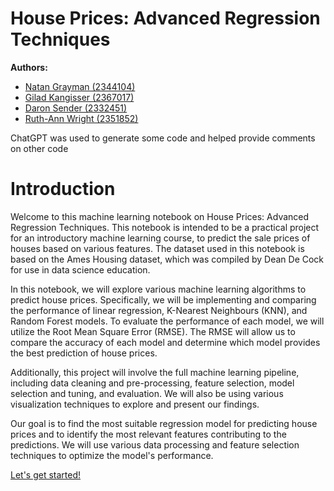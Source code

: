 # **House Prices: Advanced Regression Techniques**

**Authors:**

* [Natan Grayman (2344104)](https://www.kaggle.com/natangrayman)
* [Gilad Kangisser (2367017)](https://www.kaggle.com/giladkangisser)
* [Daron Sender (2332451)](https://www.kaggle.com/daronsender)
* [Ruth-Ann Wright (2351852)](https://www.kaggle.com/ruthannwright)

ChatGPT was used to generate some code and helped provide comments on other code

# **Introduction**
Welcome to this machine learning notebook on House Prices: Advanced Regression Techniques. This notebook is intended to be a practical project for an introductory machine learning course, to predict the sale prices of houses based on various features. The dataset used in this notebook is based on the Ames Housing dataset, which was compiled by Dean De Cock for use in data science education.

In this notebook, we will explore various machine learning algorithms to predict house prices. Specifically, we will be implementing and comparing the performance of linear regression, K-Nearest Neighbours (KNN), and Random Forest models. To evaluate the performance of each model, we will utilize the Root Mean Square Error (RMSE). The RMSE will allow us to compare the accuracy of each model and determine which model provides the best prediction of house prices.

Additionally, this project will involve the full machine learning pipeline, including data cleaning and pre-processing, feature selection, model selection and tuning, and evaluation. We will also be using various visualization techniques to explore and present our findings.

Our goal is to find the most suitable regression model for predicting house prices and to identify the most relevant features contributing to the predictions. We will use various data processing and feature selection techniques to optimize the model's performance.

[Let's get started!](https://github.com/Gilad-Kangisser/Boston-Housing-Prices-Regression/blob/main/updated-common-notebook-rdng-f599e7.ipynb)
